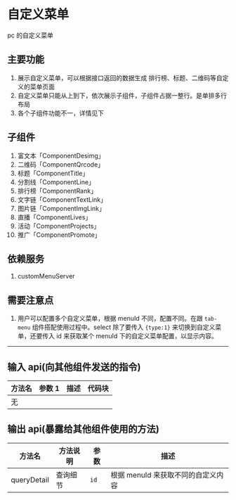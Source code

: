 # 自定义菜单

pc 的自定义菜单

## 主要功能

1. 展示自定义菜单，可以根据接口返回的数据生成 排行榜、标题、二维码等自定义的菜单页面
2. 自定义菜单只能从上到下，依次展示子组件，子组件占据一整行。是单排多行布局
3. 各个子组件功能不一，详情见下

## 子组件

1. 富文本「ComponentDesimg」
2. 二维码「ComponentQrcode」
3. 标题「ComponentTitle」
4. 分割线「ComponentLine」
5. 排行榜「ComponentRank」
6. 文字链「ComponentTextLink」
7. 图片链「ComponentImgLink」
8. 直播「ComponentLives」
9. 活动「ComponentProjects」
10. 推广「ComponentPromote」

## 依赖服务

1. customMenuServer

## 需要注意点

1. 用户可以配置多个自定义菜单，根据 menuId 不同，配置不同。在跟 `tab-menu` 组件搭配使用过程中。select 除了要传入 `{type:1}` 来切换到自定义菜单，还要传入 id 来获取某个 menuId 下的自定义菜单配置，以显示内容。

---

## 输入 api(向其他组件发送的指令)

| 方法名 | 参数 1 | 描述 | 代码块 |
| ------ | ------ | ---- | ------ |
| 无     |        |      |        |

## 输出 api(暴露给其他组件使用的方法)

| 方法名      | 方法说明 | 参数 | 描述                               |
| ----------- | -------- | ---- | ---------------------------------- |
| queryDetail | 查询细节 | `id` | 根据 menuId 来获取不同的自定义内容 |
